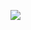 ![](http://www.plantuml.com/plantuml/proxy?cache=no&src=https://raw.githubusercontent.com/oleksandrblazhko/ai-212-gurbin/laboratory-work-7/2-SoftwareDesign/2.7-PlantUML/UML-Activity.puml)
